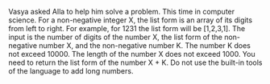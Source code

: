 Vasya asked Alla to help him solve a problem. This time in computer science.
For a non-negative integer X, the list form is an array of its digits from left to right. For example, for 1231 the list form will be [1,2,3,1]. The input is the number of digits of the number X, the list form of the non-negative number X, and the non-negative number K. The number K does not exceed 10000. The length of the number X does not exceed 1000.
You need to return the list form of the number X + K.
Do not use the built-in tools of the language to add long numbers.
